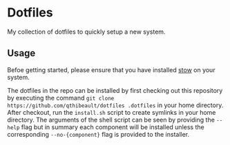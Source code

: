 # Dotfiles

My collection of dotfiles to quickly setup a new system.

## Usage

Befoe getting started, please ensure that you have installed
[stow](https://www.gnu.org/software/stow/) on your system.

The dotfiles in the repo can be installed by first checking out this repository
by executing the command `git clone https://github.com/qthibeault/dotfiles
.dotfiles` in your home directory. After checkout, run the `install.sh` script
to create symlinks in your home directory. The arguments of the shell script can
be seen by providing the `--help` flag but in summary each component will be
installed unless the corresponding `--no-{component}` flag is provided to the
installer.
